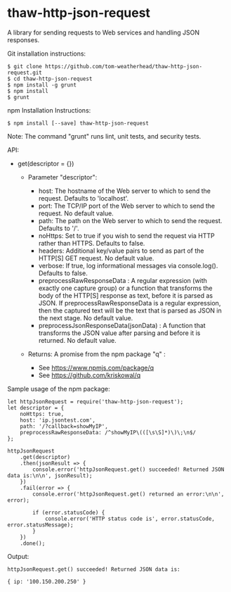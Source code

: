 # thaw-http-json-request
A library for sending requests to Web services and handling JSON responses.

Git installation instructions:

	$ git clone https://github.com/tom-weatherhead/thaw-http-json-request.git
	$ cd thaw-http-json-request
	$ npm install -g grunt
	$ npm install
	$ grunt

npm Installation Instructions:

	$ npm install [--save] thaw-http-json-request

Note: The command "grunt" runs lint, unit tests, and security tests.

API:

- get(descriptor = {})

	- Parameter "descriptor":

		- host: The hostname of the Web server to which to send the request. Defaults to 'localhost'.
		- port: The TCP/IP port of the Web server to which to send the request. No default value.
		- path: The path on the Web server to which to send the request. Defaults to '/'.
		- noHttps: Set to true if you wish to send the request via HTTP rather than HTTPS. Defaults to false.
		- headers: Additional key/value pairs to send as part of the HTTP[S] GET request. No default value.
		- verbose: If true, log informational messages via console.log(). Defaults to false.
		- preprocessRawResponseData : A regular expression (with exactly one capture group) or a function that transforms the body of the HTTP[S] response as text, before it is parsed as JSON. If preprocessRawResponseData is a regular expression, then the captured text will be the text that is parsed as JSON in the next stage. No default value.
		- preprocessJsonResponseData(jsonData) : A function that transforms the JSON value after parsing and before it is returned. No default value.

	- Returns: A promise from the npm package "q" :
		- See https://www.npmjs.com/package/q
		- See https://github.com/kriskowal/q

Sample usage of the npm package:

	let httpJsonRequest = require('thaw-http-json-request');
	let descriptor = {
		noHttps: true,
		host: 'ip.jsontest.com',
		path: '/?callback=showMyIP',
		preprocessRawResponseData: /^showMyIP\(([\s\S]*)\)\;\n$/
	};

	httpJsonRequest
		.get(descriptor)
		.then(jsonResult => {
			console.error('httpJsonRequest.get() succeeded! Returned JSON data is:\n\n', jsonResult);
		})
		.fail(error => {
			console.error('httpJsonRequest.get() returned an error:\n\n', error);

			if (error.statusCode) {
				console.error('HTTP status code is', error.statusCode, error.statusMessage);
			}
		})
		.done();

Output:

	httpJsonRequest.get() succeeded! Returned JSON data is:

	{ ip: '100.150.200.250' }
